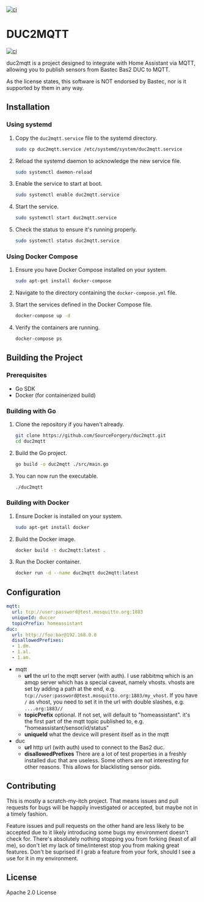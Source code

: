 [![ci](https://github.com/SourceForgery/duc2mqtt/actions/workflows/ci.yml/badge.svg)](https://github.com/SourceForgery/duc2mqtt/actions/workflows/ci.yml)


# DUC2MQTT

[![ci](https://github.com/SourceForgery/duc2mqtt/actions/workflows/ci.yml/badge.svg)](https://github.com/SourceForgery/duc2mqtt/actions/workflows/ci.yml)

duc2mqtt is a project designed to integrate with Home Assistant via MQTT, allowing you to publish sensors from Bastec Bas2 DUC to MQTT.

As the license states, this software is NOT endorsed by Bastec, nor is it supported by them in any way. 

## Installation

### Using systemd

1. Copy the `duc2mqtt.service` file to the systemd directory.
    ```sh
    sudo cp duc2mqtt.service /etc/systemd/system/duc2mqtt.service
    ```

2. Reload the systemd daemon to acknowledge the new service file.
    ```sh
    sudo systemctl daemon-reload
    ```

3. Enable the service to start at boot.
    ```sh
    sudo systemctl enable duc2mqtt.service
    ```

4. Start the service.
    ```sh
    sudo systemctl start duc2mqtt.service
    ```

5. Check the status to ensure it's running properly.
    ```sh
    sudo systemctl status duc2mqtt.service
    ```

### Using Docker Compose

1. Ensure you have Docker Compose installed on your system.
    ```sh
    sudo apt-get install docker-compose
    ```

2. Navigate to the directory containing the `docker-compose.yml` file.

3. Start the services defined in the Docker Compose file.
    ```sh
    docker-compose up -d
    ```

4. Verify the containers are running.
    ```sh
    docker-compose ps
    ```

## Building the Project

### Prerequisites

- Go SDK
- Docker (for containerized build)

### Building with Go

1. Clone the repository if you haven't already.
    ```sh
    git clone https://github.com/SourceForgery/duc2mqtt.git
    cd duc2mqtt
    ```

2. Build the Go project.
    ```sh
    go build -o duc2mqtt ./src/main.go
    ```

3. You can now run the executable.
    ```sh
    ./duc2mqtt
    ```

### Building with Docker

1. Ensure Docker is installed on your system.
    ```sh
    sudo apt-get install docker
    ```

2. Build the Docker image.
    ```sh
    docker build -t duc2mqtt:latest .
    ```

3. Run the Docker container.
    ```sh
    docker run -d --name duc2mqtt duc2mqtt:latest
    ```

## Configuration

```yaml
mqtt:
  url: tcp://user:password@test.mosquitto.org:1883
  uniqueId: duccer
  topicPrefix: homeassistant
duc:
  url: http://foo:bar@192.168.0.0
  disallowedPrefixes:
  - 1.dm.
  - 1.al.
  - 1.am.
```

* mqtt
  * **url** the url to the mqtt server (with auth). I use rabbitmq which is an amqp server which has a special caveat,
    namely vhosts. vhosts are set by adding a path at the end, e.g.
   `tcp://user:password@test.mosquitto.org:1883/my_vhost`. If you
     have `/` as vhost, you need to set it in the url with double slashes, e.g. `....org:1883//`
  * **topicPrefix** optional. If not set, will default to "homeassistant". it's the first part
    of the mqtt topic published to, e.g. "homeassistant/sensor/id/status"
  * **uniqueId** what the device will present itself as in the mqtt
* duc
  * **url** http url (with auth) used to connect to the Bas2 duc. 
  * **disallowedPrefixes** There are a lot of test properties in a freshly installed duc that are
    useless. Some others are not interesting for other reasons. This allows for blacklisting
    sensor pids.


## Contributing

This is mostly a scratch-my-itch project. That means issues and pull requests for bugs will be happily investigated
or accepted, but maybe not in a timely fashion. 

Feature issues and pull requests on the other hand are less likely to be accepted due to it likely introducing some
bugs my environment doesn't check for. There's absolutely nothing stopping you from forking (least of all me),
so don't let my lack of time/interest stop you from making great features. Don't be suprised if I grab a feature
from your fork, should I see a use for it in my environment.

## License

Apache 2.0 License